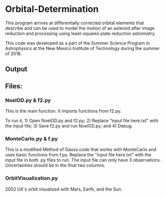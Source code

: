 # Orbital-Determination
This program arrives at differentially corrected orbital elements that describe and can be used to model the motion of an asteroid after image reduction and processing using least-squares plate reduction astrometry. 

This code was developed as a part of the Summer Science Program in Astrophysics at the New Mexico Institute of Technology during the summer of 2018. 

## Output



## Files:

### NoelOD.py  &  f2.py


This is the main function. It imports functions from f2.py. 

To run it, 
	1) Open NoelOD.py and f2.py;
	2) Replace "input file here.txt" with the input file;
	3) Save f2.py and run NoelOD.py; and 
	4) Debug.

### MonteCarlo.py  &  f.py

This is a modified Method of Gauss code that works with MonteCarlo and uses basic functions from f.py.
Replace the "input file here.txt" with the input file in both .py files to run. 
The input file can only have 3 observations. Uncertainties should be in the final two columns. 

### OrbitVisualization.py

2002 UX's orbit visualized with Mars, Earth, and the Sun.
